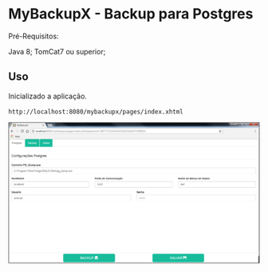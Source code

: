 
# MyBackupX - Backup para Postgres
Pré-Requisitos:

Java 8;
TomCat7 ou superior;


## Uso
Inicializado a aplicação.

    http://localhost:8080/mybackupx/pages/index.xhtml



![](images/01.png)

